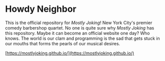 # Howdy Neighbor
This is the official repository for _Mostly Joking_! New York City's premier comedy barbershop quartet. No one is quite sure why _Mostly Joking_ has this repository. Maybe it can become an official website one day? Who knows. The world is our clam and programming is the sad that gets stuck in our mouths that forms the pearls of our musical desires. 

[https://mostlyjoking.github.io/](https://mostlyjoking.github.io/)
